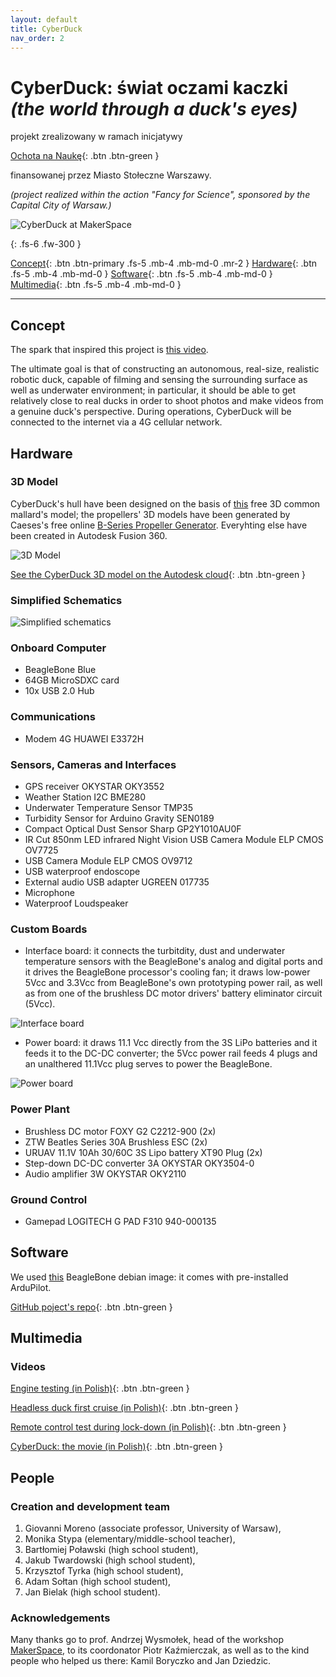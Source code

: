 ```yaml
---
layout: default
title: CyberDuck
nav_order: 2
---
```


# CyberDuck: świat oczami kaczki *(the world through a duck's eyes)*

projekt zrealizowany w ramach inicjatywy

[Ochota na Naukę](http://ochota.fuw.edu.pl/){: .btn .btn-green }

finansowanej przez Miasto Stołeczne Warszawy.

*(project realized within the action "Fancy for Science", sponsored by the Capital City of Warsaw.)*

![CyberDuck at MakerSpace](/CyberDuck.jpg)




{: .fs-6 .fw-300 }

[Concept](#concept){: .btn .btn-primary .fs-5 .mb-4 .mb-md-0 .mr-2 } [Hardware](#hardware){: .btn .fs-5 .mb-4 .mb-md-0 }  [Software](#software){: .btn .fs-5 .mb-4 .mb-md-0 }  [Multimedia](#multimedia){: .btn .fs-5 .mb-4 .mb-md-0 }  

---

## Concept

The spark that inspired this project is [this video](https://youtu.be/PlUmG3CFadw).

The ultimate goal is that of constructing an autonomous, real-size, realistic robotic duck, capable of filming and  sensing the surrounding surface as well as underwater environment; in particular, it should be able to get relatively close to real ducks in order to shoot photos and make videos from a genuine duck's perspective. During operations, CyberDuck will be connected to the internet via a 4G cellular network.
 
## Hardware

### 3D Model

CyberDuck's hull have been designed on the basis of [this](https://www.simscale.com/projects/kelvin_yu4/duccc/) free 3D common mallard's model; the propellers' 3D models have been generated by Caeses's free online [B-Series Propeller Generator](https://www.wageningen-b-series-propeller.com/). Everyhting else have been created in Autodesk Fusion 360.

![3D Model](/CyberDuck_3DFullModel_v4.jpg)

[See the CyberDuck 3D model on the Autodesk cloud](https://a360.co/2ZZc4Yi){: .btn .btn-green }

### Simplified Schematics

![Simplified schematics](/schematics.jpg)

### Onboard Computer

- BeagleBone Blue
- 64GB MicroSDXC card
- 10x USB 2.0 Hub

### Communications

- Modem 4G HUAWEI E3372H

### Sensors, Cameras and Interfaces

- GPS receiver OKYSTAR OKY3552
- Weather Station I2C BME280
- Underwater Temperature Sensor TMP35
- Turbidity Sensor for Arduino Gravity SEN0189
- Compact Optical Dust Sensor Sharp GP2Y1010AU0F
- IR Cut 850nm LED infrared Night Vision USB Camera Module ELP CMOS OV7725
- USB Camera Module ELP CMOS OV9712
- USB waterproof endoscope
- External audio USB adapter UGREEN 017735
- Microphone
- Waterproof Loudspeaker

### Custom Boards

- Interface board: it connects the turbitdity, dust and underwater temperature sensors with the BeagleBone's analog and digital ports and it drives the BeagleBone processor's cooling fan; it draws low-power 5Vcc and 3.3Vcc from BeagleBone's own prototyping power rail, as well as from one of the brushless DC motor drivers' battery eliminator circuit (5Vcc).

![Interface board](/CyberDuck_Schematics.jpg)

- Power board: it draws 11.1 Vcc directly from the 3S LiPo batteries and it feeds it to the DC-DC converter; the 5Vcc power rail feeds 4 plugs and an unalthered 11.1Vcc plug serves to power the BeagleBone.

![Power board](/PowerBoard.jpg)

### Power Plant

- Brushless DC motor FOXY G2 C2212-900 (2x)
- ZTW Beatles Series 30A Brushless ESC (2x)
- URUAV 11.1V 10Ah 30/60C 3S Lipo battery XT90 Plug (2x)
- Step-down DC-DC converter 3A OKYSTAR OKY3504-0
- Audio amplifier 3W OKYSTAR OKY2110

### Ground Control

- Gamepad LOGITECH G PAD F310 940-000135

## Software

We used [this](http://debian.beagleboard.org/images/bone-debian-9.4-lxqt-armhf-2018-06-17-4gb.img.xz) BeagleBone debian image: it comes with pre-installed ArduPilot.

[GitHub poject's repo](https://github.com/CyberDuckProject/CyberDuck){: .btn .btn-green }

<!---[GitHub poject's repo](https://github.com/adamsoltan/CyberDuck){: .btn .btn-green }--->

## Multimedia

### Videos

[Engine testing (in Polish)](https://www.facebook.com/watch/?v=552827475600033){: .btn .btn-green }

[Headless duck first cruise (in Polish)](https://www.facebook.com/watch/?v=3614491875246661&extid=joTQeZgP9LGzoYE8){: .btn .btn-green }

[Remote control test during lock-down (in Polish)](https://www.facebook.com/watch/?v=244914043416272&extid=x6MjOiSUnC2mL7XO){: .btn .btn-green }


[CyberDuck: the movie (in Polish)](https://mycloud.fuw.edu.pl/index.php/s/XeZNDYLkpqeDDs4){: .btn .btn-green }



## People

### Creation and development team

1. Giovanni Moreno (associate professor, University of Warsaw),
2. Monika Stypa (elementary/middle-school teacher),
3. Bartłomiej Poławski (high school student),
4. Jakub Twardowski (high school student),
5. Krzysztof Tyrka (high school student),
6. Adam Sołtan (high school student),
7. Jan Bielak (high school student).

### Acknowledgements

Many thanks go to prof. Andrzej Wysmołek, head of the workshop [MakerSpace](http://makerspace.uw.edu.pl/pl/), to its coordonator Piotr Kaźmierczak, as well as to the kind people who helped us there: Kamil Boryczko and Jan Dziedzic.



